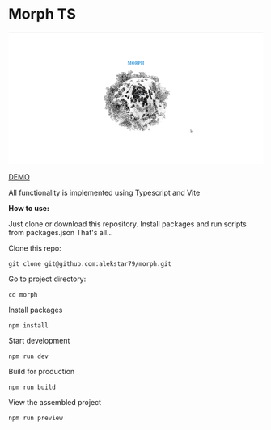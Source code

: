 # Morph TS

![review](review.gif "Morph")

[DEMO](https://alekstar79.github.io/morphing)

All functionality is implemented using Typescript and Vite

**How to use:**

Just clone or download this repository. Install packages and run scripts from packages.json
That's all...

Clone this repo:
```shell
git clone git@github.com:alekstar79/morph.git
```
Go to project directory:
```shell
cd morph
```
Install packages
````shell
npm install
````

Start development
````shell
npm run dev
````
Build for production
````shell
npm run build
````
View the assembled project
````shell
npm run preview
````
